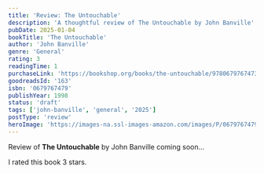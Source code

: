 ```yaml
---
title: 'Review: The Untouchable'
description: 'A thoughtful review of The Untouchable by John Banville'
pubDate: 2025-01-04
bookTitle: 'The Untouchable'
author: 'John Banville'
genre: 'General'
rating: 3
readingTime: 1
purchaseLink: 'https://bookshop.org/books/the-untouchable/9780679767473'
goodreadsId: '163'
isbn: '0679767479'
publishYear: 1998
status: 'draft'
tags: ['john-banville', 'general', '2025']
postType: 'review'
heroImage: 'https://images-na.ssl-images-amazon.com/images/P/0679767479.01.L.jpg'
---
```


Review of **The Untouchable** by John Banville coming soon...

I rated this book 3 stars.